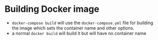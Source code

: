 # Building Docker image

- `docker-compose build` will use the `docker-compose.yml` file for building the image which sets the container name and other options.
- a normal `docker build` will build it but will have no container name